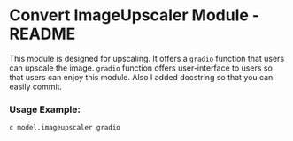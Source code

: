# Convert ImageUpscaler Module - README

This module is designed for upscaling. It offers a `gradio` function that users can upscale the image.
`gradio` function offers user-interface to users so that users can enjoy this module. Also I added docstring so that you can easily commit.

### Usage Example:

`c model.imageupscaler gradio`